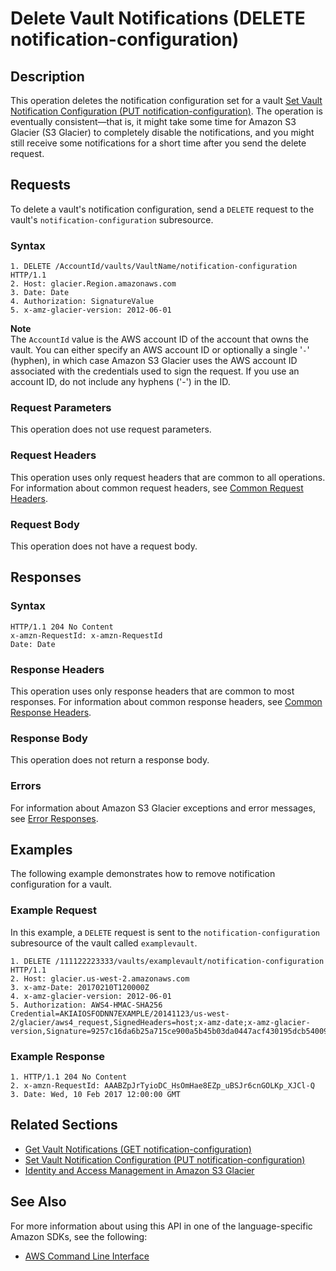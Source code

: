 # Delete Vault Notifications \(DELETE notification\-configuration\)<a name="api-vault-notifications-delete"></a>

## Description<a name="api-vault-notifications-delete-description"></a>

This operation deletes the notification configuration set for a vault [Set Vault Notification Configuration \(PUT notification\-configuration\)](api-vault-notifications-put.md)\. The operation is eventually consistent—that is, it might take some time for Amazon S3 Glacier \(S3 Glacier\) to completely disable the notifications, and you might still receive some notifications for a short time after you send the delete request\. 

## Requests<a name="api-vault-notifications-delete-requests"></a>

To delete a vault's notification configuration, send a `DELETE` request to the vault's `notification-configuration` subresource\.

### Syntax<a name="api-vault-notifications-delete-requests-syntax"></a>

```
1. DELETE /AccountId/vaults/VaultName/notification-configuration HTTP/1.1
2. Host: glacier.Region.amazonaws.com
3. Date: Date
4. Authorization: SignatureValue
5. x-amz-glacier-version: 2012-06-01
```

 

**Note**  
The `AccountId` value is the AWS account ID of the account that owns the vault\. You can either specify an AWS account ID or optionally a single '`-`' \(hyphen\), in which case Amazon S3 Glacier uses the AWS account ID associated with the credentials used to sign the request\. If you use an account ID, do not include any hyphens \('\-'\) in the ID\.

### Request Parameters<a name="api-vault-notifications-delete-requests-parameters"></a>

This operation does not use request parameters\.

### Request Headers<a name="api-vault-notifications-delete-requests-headers"></a>

This operation uses only request headers that are common to all operations\. For information about common request headers, see [Common Request Headers](api-common-request-headers.md)\.

### Request Body<a name="api-vault-notifications-delete-requests-elements"></a>

This operation does not have a request body\.

## Responses<a name="api-vault-notifications-delete-responses"></a>

### Syntax<a name="api-vault-notifications-delete-responses-syntax"></a>

```
HTTP/1.1 204 No Content
x-amzn-RequestId: x-amzn-RequestId
Date: Date
```

### Response Headers<a name="api-vault-notifications-delete-responses-headers"></a>

This operation uses only response headers that are common to most responses\. For information about common response headers, see [Common Response Headers](api-common-response-headers.md)\.

### Response Body<a name="api-vault-notifications-delete-responses-elements"></a>

This operation does not return a response body\.

### Errors<a name="api-vault-notifications-delete-responses-errors"></a>

For information about Amazon S3 Glacier exceptions and error messages, see [Error Responses](api-error-responses.md)\.

## Examples<a name="api-vault-notifications-delete-examples"></a>

The following example demonstrates how to remove notification configuration for a vault\.

### Example Request<a name="api-vault-notifications-delete-example-request"></a>

In this example, a `DELETE` request is sent to the `notification-configuration` subresource of the vault called `examplevault`\.

```
1. DELETE /111122223333/vaults/examplevault/notification-configuration HTTP/1.1
2. Host: glacier.us-west-2.amazonaws.com
3. x-amz-Date: 20170210T120000Z 
4. x-amz-glacier-version: 2012-06-01
5. Authorization: AWS4-HMAC-SHA256 Credential=AKIAIOSFODNN7EXAMPLE/20141123/us-west-2/glacier/aws4_request,SignedHeaders=host;x-amz-date;x-amz-glacier-version,Signature=9257c16da6b25a715ce900a5b45b03da0447acf430195dcb540091b12966f2a2
```

### Example Response<a name="api-vault-notifications-delete-example-response"></a>

```
1. HTTP/1.1 204 No Content
2. x-amzn-RequestId: AAABZpJrTyioDC_HsOmHae8EZp_uBSJr6cnGOLKp_XJCl-Q
3. Date: Wed, 10 Feb 2017 12:00:00 GMT
```

## Related Sections<a name="related-sections-vault-notifications-delete"></a>

 
+ [Get Vault Notifications \(GET notification\-configuration\)](api-vault-notifications-get.md)
+ [Set Vault Notification Configuration \(PUT notification\-configuration\)](api-vault-notifications-put.md)
+ [Identity and Access Management in Amazon S3 Glacier](auth-and-access-control.md)

## See Also<a name="api-vault-notifications-delete_SeeAlso"></a>

For more information about using this API in one of the language\-specific Amazon SDKs, see the following:
+  [AWS Command Line Interface](https://docs.aws.amazon.com/cli/latest/reference/glacier/delete-vault-notifications.html) 